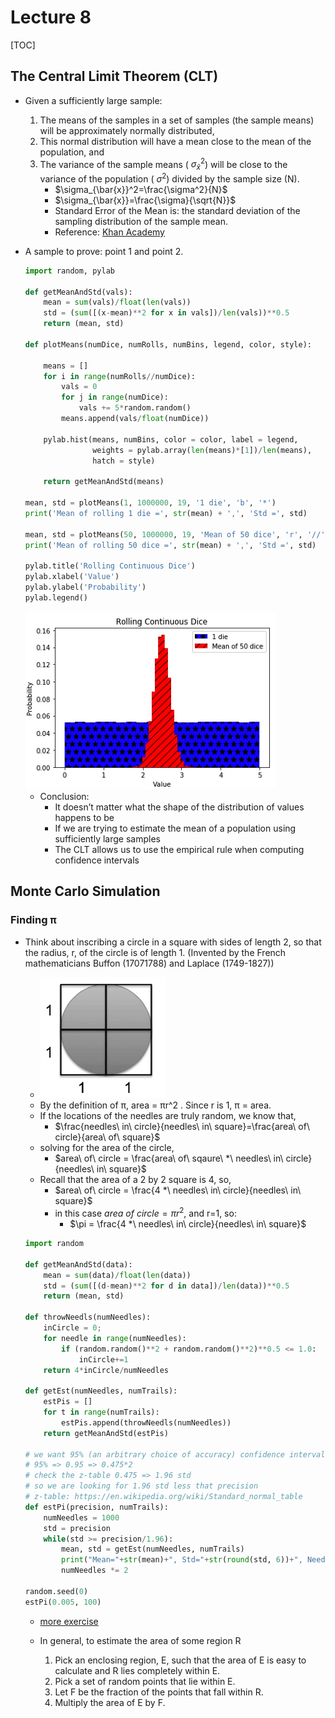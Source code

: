 # Lecture 8

[TOC]

## The Central Limit Theorem (CLT)
* Given a sufficiently large sample:
    1. The means of the samples in a set of samples (the sample means) will be approximately normally distributed,
    2. This normal distribution will have a mean close to the mean of the population, and
    3. The variance of the sample means (  $\sigma_{\bar{x}}^2$) will be close to the variance of the population (  $\sigma^2$) divided by the sample size (N).
        *  $\sigma_{\bar{x}}^2=\frac{\sigma^2}{N}$
        *  $\sigma_{\bar{x}}=\frac{\sigma}{\sqrt{N}}$
        * Standard Error of the Mean is: the standard deviation of the sampling distribution of the sample mean.
        * Reference: [Khan Academy](https://www.khanacademy.org/math/statistics-probability/sampling-distributions-library/sample-means/v/central-limit-theorem)

* A sample to prove: point 1 and point 2.

    ```python
    import random, pylab

    def getMeanAndStd(vals):
        mean = sum(vals)/float(len(vals))
        std = (sum([(x-mean)**2 for x in vals])/len(vals))**0.5
        return (mean, std)
    
    def plotMeans(numDice, numRolls, numBins, legend, color, style):
    
        means = []
        for i in range(numRolls//numDice):
            vals = 0
            for j in range(numDice):
                vals += 5*random.random()
            means.append(vals/float(numDice))
        
        pylab.hist(means, numBins, color = color, label = legend,
                   weights = pylab.array(len(means)*[1])/len(means),
                   hatch = style)
        
        return getMeanAndStd(means)
    
    mean, std = plotMeans(1, 1000000, 19, '1 die', 'b', '*')
    print('Mean of rolling 1 die =', str(mean) + ',', 'Std =', std)
    
    mean, std = plotMeans(50, 1000000, 19, 'Mean of 50 dice', 'r', '//')
    print('Mean of rolling 50 dice =', str(mean) + ',', 'Std =', std)
    
    pylab.title('Rolling Continuous Dice')
    pylab.xlabel('Value')
    pylab.ylabel('Probability')
    pylab.legend()
    ```
    
    <img src='media/15017341787524.jpg' width=400/>
    
    * Conclusion:
        * It doesn’t matter what the shape of the distribution of values happens to be
        * If we are trying to estimate the mean of a population using sufficiently large samples
        * The CLT allows us to use the empirical rule when computing confidence intervals

## Monte Carlo Simulation

### Finding π

* Think about inscribing a circle in a square with sides of length 2, so that the radius, r, of the circle is of length 1. (Invented by the French mathematicians Buffon (17071788) and Laplace (1749-1827))
    * <img src="media/15018156431740.jpg" width=200 />
    * By the definition of π, area = πr^2 . Since r is 1, π = area.
    * If the locations of the needles are truly random, we know that,
        *  $\frac{needles\ in\ circle}{needles\ in\ square}=\frac{area\ of\ circle}{area\ of\ square}$
    * solving for the area of the circle,
       *  $area\ of\ circle = \frac{area\ of\ sqaure\ *\ needles\ in\ circle}{needles\ in\ square}$
    * Recall that the area of a 2 by 2 square is 4, so,
        *  $area\ of\ circle = \frac{4 *\ needles\ in\ circle}{needles\ in\ square}$
        * in this case $area\ of\ circle = {\pi}r^2$, and r=1, so:
            *  $\pi = \frac{4 *\ needles\ in\ circle}{needles\ in\ square}$
    
    ```python
    import random

    def getMeanAndStd(data):
        mean = sum(data)/float(len(data))
        std = (sum([(d-mean)**2 for d in data])/len(data))**0.5
        return (mean, std)
    
    def throwNeedls(numNeedles):
        inCircle = 0;
        for needle in range(numNeedles):
            if (random.random()**2 + random.random()**2)**0.5 <= 1.0:
                inCircle+=1
        return 4*inCircle/numNeedles
    
    def getEst(numNeedles, numTrails):
        estPis = []
        for t in range(numTrails):
            estPis.append(throwNeedls(numNeedles))
        return getMeanAndStd(estPis)
    
    # we want 95% (an arbitrary choice of accuracy) confidence interval 
    # 95% => 0.95 => 0.475*2
    # check the z-table 0.475 => 1.96 std
    # so we are looking for 1.96 std less that precision
    # z-table: https://en.wikipedia.org/wiki/Standard_normal_table
    def estPi(precision, numTrails):
        numNeedles = 1000
        std = precision
        while(std >= precision/1.96):
            mean, std = getEst(numNeedles, numTrails)
            print("Mean="+str(mean)+", Std="+str(round(std, 6))+", Needls="+str(numNeedles))
            numNeedles *= 2 
            
    random.seed(0)
    estPi(0.005, 100)
    ```
    
    * [more exercise](https://github.com/erictt/computer-science-learning/blob/master/computational-thinking/unit-3/lecture-8-2.py)
    
    * In general, to estimate the area of some region R

        1. Pick an enclosing region, E, such that the area of E is easy to calculate and R lies completely within E.
        2. Pick a set of random points that lie within E.
        3. Let F be the fraction of the points that fall within R.
        4. Multiply the area of E by F.


